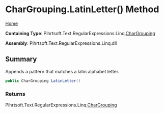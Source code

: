 # CharGrouping\.LatinLetter\(\) Method

[Home](../../../../../../README.md)

**Containing Type**: Pihrtsoft\.Text\.RegularExpressions\.Linq\.[CharGrouping](../README.md)

**Assembly**: Pihrtsoft\.Text\.RegularExpressions\.Linq\.dll

## Summary

Appends a pattern that matches a latin alphabet letter\.

```csharp
public CharGrouping LatinLetter()
```

### Returns

Pihrtsoft\.Text\.RegularExpressions\.Linq\.[CharGrouping](../README.md)

